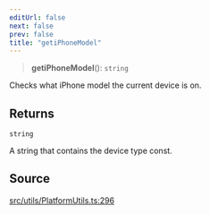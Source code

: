 ```yaml
---
editUrl: false
next: false
prev: false
title: "getiPhoneModel"
---
```


> **getiPhoneModel**(): `string`

Checks what iPhone model the current device is on.

## Returns

`string`

A string that contains the device type const.

## Source

[src/utils/PlatformUtils.ts:296](https://github.com/relishinc/dill-pixel/blob/10f512f7f577ca5e74162827f11215b28df5ca97/src/utils/PlatformUtils.ts#L296)

